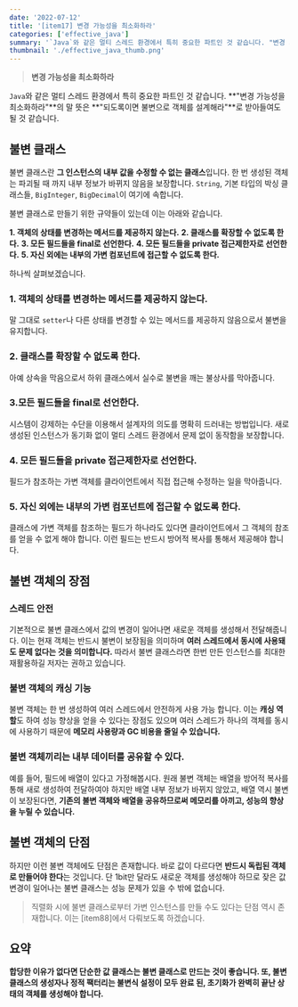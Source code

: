 ```yaml
---
date: '2022-07-12'
title: '[item17] 변경 가능성을 최소화하라'
categories: ['effective_java']
summary: '`Java`와 같은 멀티 스레드 환경에서 특히 중요한 파트인 것 같습니다. "변경 가능성을 최소화하라"의 말 뜻은 "되도록이면 불변으로 객체를 설계해라"로 받아들여도 될 것 같습니다.'
thumbnail: './effective_java_thumb.png'
---
```


> **변경 가능성을 최소화하라**

`Java`와 같은 멀티 스레드 환경에서 특히 중요한 파트인 것 같습니다. **"변경 가능성을 최소화하라"**의 말 뜻은 **"되도록이면 불변으로 객체를 설계해라"**로 받아들여도 될 것 같습니다.

## 불변 클래스
불변 클래스란 **그 인스턴스의 내부 값을 수정할 수 없는 클래스**입니다. 한 번 생성된 객체는 파괴될 때 까지 내부 정보가 바뀌지 않음을 보장합니다. `String`, 기본 타입의 박싱 클래스들, `BigInteger`, `BigDecimal`이 여기에 속합니다.

불변 클래스로 만들기 위한 규약들이 있는데 이는 아래와 같습니다.

**1. 객체의 상태를 변경하는 메서드를 제공하지 않는다.**
**2. 클래스를 확장할 수 없도록 한다.**
**3. 모든 필드들을 final로 선언한다.**
**4. 모든 필드들을 private 접근제한자로 선언한다.**
**5. 자신 외에는 내부의 가변 컴포넌트에 접근할 수 없도록 한다.**

하나씩 살펴보겠습니다.

### 1. 객체의 상태를 변경하는 메서드를 제공하지 않는다.
말 그대로 `setter`나 다른 상태를 변경할 수 있는 메서드를 제공하지 않음으로서 불변을 유지합니다.

### 2. 클래스를 확장할 수 없도록 한다.
아예 상속을 막음으로서 하위 클래스에서 실수로 불변을 깨는 불상사를 막아줍니다.

### 3.모든 필드들을 final로 선언한다.
시스템이 강제하는 수단을 이용해서 설계자의 의도를 명확히 드러내는 방법입니다. 새로 생성된 인스턴스가 동기화 없이 멀티 스레드 환경에서 문제 없이 동작함을 보장합니다.

### 4. 모든 필드들을 private 접근제한자로 선언한다.
필드가 참조하는 가변 객체를 클라이언트에서 직접 접근해 수정하는 일을 막아줍니다.

### 5. 자신 외에는 내부의 가변 컴포넌트에 접근할 수 없도록 한다.
클래스에 가변 객체를 참조하는 필드가 하나라도 있다면 클라이언트에서 그 객체의 참조를 얻을 수 없게 해야 합니다. 이런 필드는 반드시 방어적 복사를 통해서 제공해야 합니다.

## 불변 객체의 장점

### 스레드 안전
기본적으로 불변 클래스에서 값의 변경이 일어나면 새로운 객체를 생성해서 전달해줍니다. 이는 현재 객체는 반드시 불변이 보장됨을 의미하며 **여러 스레드에서 동시에 사용돼도 문제 없다는 것을 의미합니다.** 따라서 불변 클래스라면 한번 만든 인스턴스를 최대한 재활용하길 저자는 권하고 있습니다. 

### 불변 객체의 캐싱 기능
불변 객체는 한 번 생성하여 여러 스레드에서 안전하게 사용 가능 합니다. 이는 **캐싱 역할**도 하여 성능 향상을 얻을 수 있다는 장점도 있으며 여러 스레드가 하나의 객체를 동시에 사용하기 때문에 **메모리 사용량과 GC 비용을 줄일 수 있습니다.**

### 불변 객체끼리는 내부 데이터를 공유할 수 있다.
예를 들어, 필드에 배열이 있다고 가정해봅시다. 원래 불변 객체는 배열을 방어적 복사를 통해 새로 생성하여 전달하여야 하지만 배열 내부 정보가 바뀌지 않았고, 배열 역시 불변이 보장된다면, **기존의 불변 객체와 배열을 공유하므로써 메모리를 아끼고, 성능의 향상을 누릴 수 있습니다.**

## 불변 객체의 단점

하지만 이런 불변 객체에도 단점은 존재합니다. 바로 값이 다르다면 **반드시 독립된 객체로 만들어야 한다**는 것입니다. 단 1bit만 달라도 새로운 객체를 생성해야 하므로 잦은 값 변경이 일어나는 불변 클래스는 성능 문제가 있을 수 밖에 없습니다.

> 직렬화 시에 불변 클래스로부터 가변 인스턴스를 만들 수도 있다는 단점 역시 존재합니다. 이는 [item88]에서 다뤄보도록 하겠습니다.

## 요약
**합당한 이유가 없다면 단순한 값 클래스는 불변 클래스로 만드는 것이 좋습니다. 또, 불변 클래스의 생성자나 정적 팩터리는 불변식 설정이 모두 완료 된, 초기화가 완벽히 끝난 상태의 객체를 생성해야 합니다.**